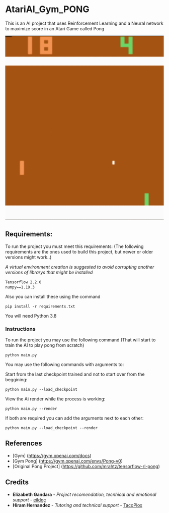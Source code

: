 # AtariAI_Gym_PONG
This is an AI project that uses Reinforcement Learning and a Neural network to maximize score in an Atari Game called Pong


![Alt Text](./img/Gif.gif)


## Requirements:

To run the project you must meet this requirements:
(The following requirements are the ones used to build this project, but newer or older versions might work..)

*A virtual environment creation is suggested to avoid corrupting another versions of librarys that might be installed*

```
Tensorflow 2.2.0
numpy==1.19.3
```

Also you can install these using the command 

```
pip install -r requirements.txt
```

You will need Python 3.8

### Instructions 

To run the project you may use the following command (That will start to train the AI to play pong from scratch)

```
python main.py
```

You may use the following commands with arguments to:


Start from the last checkpoint trained and not to start over from the beggining:
```
python main.py --load_checkpoint 
```

View the Ai render while the process is working:
```
python main.py --render
```

If both are required you can add the arguments next to each other:
```
python main.py --load_checkpoint --render
```

## References

* [Gym] (https://gym.openai.com/docs)
* [Gym Pong] (https://gym.openai.com/envs/Pong-v0)
* [Original Pong Project] (https://github.com/mrahtz/tensorflow-rl-pong)

## Credits

* **Elizabeth Gandara** - *Project recomendation, tecnhical and emotional support* - [eildgc](https://github.com/eildgc)
* **Hiram Hernandez** - *Tutoring and technical support* - [TacoPlox](https://github.com/TacoPlox)

